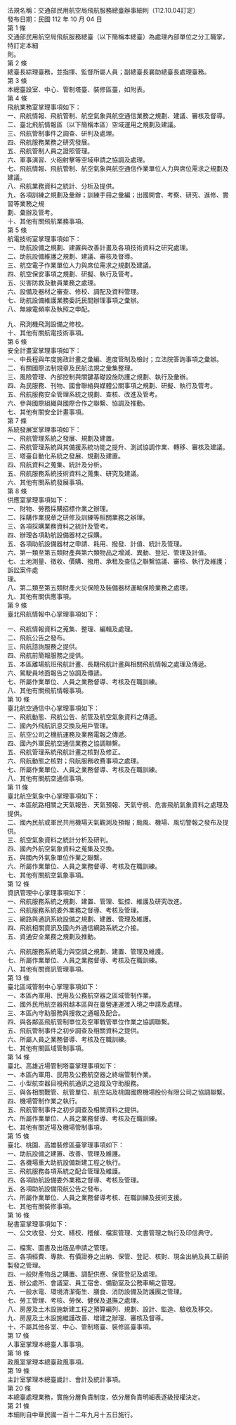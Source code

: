 法規名稱：交通部民用航空局飛航服務總臺辦事細則（112.10.04訂定）  
發布日期：民國 112 年 10 月 04 日  
第 1 條  
交通部民用航空局飛航服務總臺（以下簡稱本總臺）為處理內部單位之分工職掌，特訂定本細  
則。  
第 2 條  
總臺長綜理臺務，並指揮、監督所屬人員；副總臺長襄助總臺長處理臺務。  
第 3 條  
本總臺設室、中心、管制塔臺、裝修區臺，如附表。  
第 4 條  
飛航業務室掌理事項如下：  
一、飛航情報、飛航管制、航空氣象與航空通信業務之規劃、建議、審核及督導。  
二、臺北飛航情報區（以下簡稱本區）空域運用之規劃及建議。  
三、飛航管制事件之調查、研判及處理。  
四、飛航服務業務之研究發展。  
五、飛航管制人員之證照管理。  
六、軍事演習、火砲射擊等空域申請之協調及處理。  
七、飛航情報、飛航管制、航空氣象與航空通信作業單位人力與席位需求之規劃及建議。  
八、飛航業務資料之統計、分析及提供。  
九、各項訓練之規劃及彙辦；訓練手冊之彙編；出國開會、考察、研究、進修、實習等業務之規  
劃、彙辦及管考。  
十、其他有關飛航業務事項。  
第 5 條  
航電技術室掌理事項如下：  
一、助航設備之規劃、建置與改善計畫及各項技術資料之研究處理。  
二、助航設備維護之規劃、建議、審核及督導。  
三、航空電子作業單位人力與席位需求之規劃及建議。  
四、航空保安事項之規劃、研擬、執行及管考。  
五、災害防救及動員業務之處理。  
六、設備及器材之審查、修校、調配及資料管理。  
七、助航設備維護業務委託民間辦理事項之彙辦。  
八、無線電頻率及執照之申配。  


九、飛測機飛測設備之修校。  
十、其他有關航電技術事項。  
第 6 條  
安全計畫室掌理事項如下：  
一、中長程與年度施政計畫之彙編、進度管制及檢討；立法院答詢事項之彙辦。  
二、有關國際法制規章及民航法規之彙集整理。  
三、風險管理、內部控制與關鍵基礎設施防護之規劃、執行及彙辦。  
四、為民服務、刊物、國會聯絡與媒體公關事項之規劃、研擬、執行及管考。  
五、飛航服務安全管理系統之規劃、查核、改進及管考。  
六、參與國際組織與國際合作之聯繫、協調及推動。  
七、其他有關安全計畫事項。  
第 7 條  
系統發展室掌理事項如下：  
一、飛航管理系統之發展、規劃及建置。  
二、飛航管理系統與其備援系統功能之提升、測試協調作業、轉移、審核及建議。  
三、塔臺自動化系統之發展、規劃及建置。  
四、飛航資料之蒐集、統計及分析。  
五、飛航服務系統技術資料之蒐集、研究及建議。  
六、其他有關系統發展事項。  
第 8 條  
供應室掌理事項如下：  
一、財物、勞務採購招標作業之辦理。  
二、採購作業規章之研修及訓練等相關業務之辦理。  
三、各項採購業務資料之統計及管考。  
四、辦理各項助航設備器材之採購。  
五、各項助航設備器材之申請、耗用、撥發、計值、統計及管理。  
六、第一類至第五類財產與第六類物品之增減、異動、登記、管理及計值。  
七、土地測量、徵收、價購、撥用、承租及查估之聯繫協議、審核、執行及維護；訴訟案件處  
理。  
八、第二類至第五類財產火災保險及裝備器材運輸保險業務之處理。  
九、其他有關供應事項。  
第 9 條  
臺北飛航情報中心掌理事項如下：  


一、飛航情報資料之蒐集、整理、編輯及處理。  
二、飛航公告之發布。  
三、飛航諮詢服務之提供。  
四、飛航前簡報服務之提供。  
五、本區離場航班飛航計畫、長期飛航計畫與相關飛航情報之處理及傳遞。  
六、駕駛員地面報告之協調及傳遞。  
七、所屬作業單位、人員之業務督導、考核及在職訓練。  
八、其他有關飛航情報事項。  
第 10 條  
臺北航空通信中心掌理事項如下：  
一、飛航動態、飛航公告、航管及航空氣象資料之傳遞。  
二、國內外飛航訊息交換及用戶管理。  
三、航空公司之機航運務及業務電報之傳遞。  
四、國內外軍民航空通信業務之協調聯繫。  
五、飛航管理系統飛航計畫之核對及修正。  
六、飛航動態之核對；飛航服務收費事項之處理。  
七、所屬作業單位、人員之業務督導、考核及在職訓練。  
八、其他有關航空通信事項。  
第 11 條  
臺北航空氣象中心掌理事項如下：  
一、本區航路相關之天氣報告、天氣預報、天氣守視、危害飛航氣象資料之處理及提供。  
二、國內民航或軍民共用機場天氣觀測及預報；颱風、機場、風切警報之發布及提供。  
三、航空氣象資料之統計分析及研判。  
四、國內外航空氣象資料之蒐集及交換。  
五、與國內外氣象單位作業之聯繫。  
六、所屬作業單位、人員之業務督導、考核及在職訓練。  
七、其他有關航空氣象事項。  
第 12 條  
資訊管理中心掌理事項如下：  
一、飛航服務系統之規劃、建置、管理、監控、維護及研究改進。  
二、飛航服務系統委外業務之督導、考核及管理。  
三、網路與通訊系統設備之規劃、建置、管理及維護。  
四、飛航相關資訊及國內外通信網路系統之介接。  
五、資通安全業務之規劃及推動。  


六、飛航服務系統電力與空調之規劃、建置、管理及維護。  
七、所屬作業單位、人員之業務督導、考核及在職訓練。  
八、其他有關資訊管理事項。  
第 13 條  
臺北區域管制中心掌理事項如下：  
一、本區內軍用、民用及公務航空器之區域管制作業。  
二、國外民用航空器飛越本區與在臺營運運渡入境之申請及處理。  
三、本區內守助服務與搜救之通報及配合。  
四、與各鄰區飛航管制單位及空軍戰管單位作業之協調聯繫。  
五、飛航管制事件之初步調查及相關資料之提供。  
六、所屬人員之業務督導、考核及在職訓練。  
七、其他有關區域管制事項。  
第 14 條  
臺北、高雄近場管制塔臺掌理事項如下：  
一、本區內軍用、民用及公務航空器之終端管制作業。  
二、小型航空器目視飛航通訊之追蹤及守助服務。  
三、與各相關戰管、航管單位、航空站及桃園國際機場股份有限公司之協調聯繫。  
四、機場管制作業之執行。  
五、飛航管制事件之初步調查及相關資料之提供。  
六、所屬作業單位、人員之業務督導、考核及在職訓練。  
七、其他有關近場及機場管制事項。  
第 15 條  
臺北、桃園、高雄裝修區臺掌理事項如下：  
一、助航設備之建置、改善、管理及維護。  
二、各機場重大助航設備新建工程之執行。  
三、飛航服務各項系統之配合管理及維護。  
四、各項助航設備委外業務之督導、考核及管理。  
五、各項助航設備飛航公告之發布。  
六、所屬作業單位、人員之業務督導考核、在職訓練及技術支援。  
七、其他有關裝修事項。  
第 16 條  
秘書室掌理事項如下：  
一、公文收發、分文、繕校、稽催、檔案管理、文書管理之執行及印信典守。  


二、檔案、圖書及出版品申請之管理。  
三、各項經費、專款、有價證券之出納、保管、登記、核對、現金出納及員工薪餉製發之管理。  
四、一般財產物品之購置、調配供應、保管登記及處理。  
五、辦公處所、會議室、員工宿舍、備勤室及公務車輛之管理。  
六、一般水電、環境清潔衛生、膳食、消防設備及防護團之管理。  
七、勞工管理、考核、勞保、健保及退撫之處理。  
八、房屋及土木設施新建工程之預算編列、規劃、設計、監造、驗收及移交。  
九、房屋及土木設施維護改善、增建之辦理、審核及督導。  
十、不屬其他各室、中心、管制塔臺、裝修區臺事項。  
第 17 條  
人事室掌理本總臺人事事項。  
第 18 條  
政風室掌理本總臺政風事項。  
第 19 條  
主計室掌理本總臺歲計、會計及統計事項。  
第 20 條  
本總臺處理業務，實施分層負責制度，依分層負責明細表逐級授權決定。  
第 21 條  
本細則自中華民國一百十二年九月十五日施行。  


